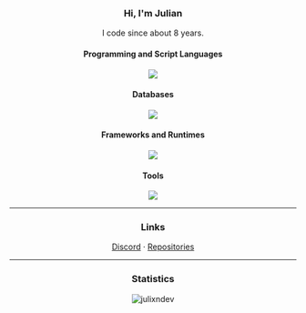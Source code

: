 <br />
<p align="center">
  <h3 align="center">Hi, I'm Julian</h3>
  <p align="center">
    I code since about 8 years.
  </p>
    <div align="center">
      <h4>Programming and Script Languages</h4>
      <p align="center">
        <a href="https://skillicons.dev">
          <img src="https://skillicons.dev/icons?i=js,ts,html,css,go,kotlin,java,cs" />
        </a>
      </p>
      <h4>Databases</h4>
      <p align="center">
        <a href="https://skillicons.dev">
          <img src="https://skillicons.dev/icons?i=postgres,mysql,mongo" />
        </a>
      </p>
      <h4>Frameworks and Runtimes</h4>
      <p align="center">
        <a href="https://skillicons.dev">
          <img src="https://skillicons.dev/icons?i=angular,nuxtjs,deno,nodejs" />
        </a>
      </p>
      <h4>Tools</h4>
      <p align="center">
        <a href="https://skillicons.dev">
          <img src="https://skillicons.dev/icons?i=figma,kubernetes,docker,git,idea,vscode" />
        </a>
      </p>
  </div>
  <hr>
  <h3 align="center">Links</h3>
  <p align="center">
    <a href="https://discordapp.com/users/836871120636215327">Discord</a>
    ·
    <a href="https://github.com/JulixnDev?tab=repositories">Repositories</a>
  </p>

<hr>

<div align="center">
  <h3>Statistics</h3>

  ![julixndev](https://github-readme-stats.vercel.app/api?username=julixndev&show_icons=true&locale=en&theme=tokyonight)
</div>


